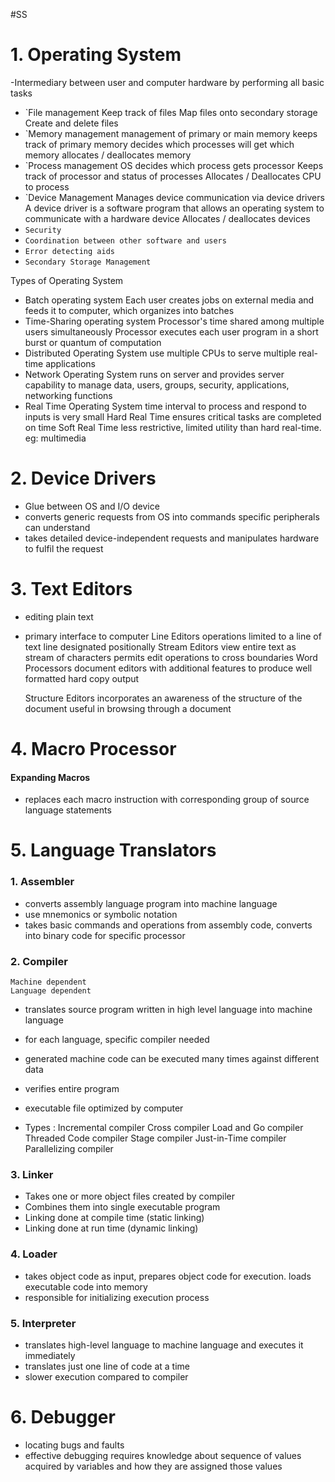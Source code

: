 #SS 
# 1. Operating System
-Intermediary between user and computer hardware by performing all basic tasks

- `File management
	Keep track of files 
	Map files onto secondary storage
	Create and delete files
- `Memory management
	management of primary or main memory
		keeps track of primary memory
		decides which processes will get which memory
		allocates / deallocates memory
- `Process management 
	OS decides which process gets processor 
		Keeps track of processor and status of processes
		Allocates / Deallocates CPU to process
- `Device Management
	Manages device communication via device drivers
		A device driver is a software program that allows an operating system to communicate with a hardware device
		Allocates / deallocates devices
- `Security`
- `Coordination between other software and users`
- `Error detecting aids`
- `Secondary Storage Management`

Types of Operating System

- Batch operating system
	Each user creates jobs on external media and feeds it to computer, which organizes into batches
- Time-Sharing operating system
	Processor's time shared among multiple users simultaneously 
	Processor executes each user program in a short burst or quantum of computation
- Distributed Operating System
	use multiple CPUs to serve multiple real-time applications
- Network Operating System
	runs on server and provides server capability to manage data, users, groups, security, applications, networking functions
- Real Time Operating System
	time interval to process and respond to inputs is very small
		Hard Real Time
			ensures critical tasks are completed on time 
		Soft Real Time
			less restrictive, limited utility than hard real-time. eg: multimedia

# 2. Device Drivers
- Glue between OS and I/O device
- converts generic requests from OS into commands specific peripherals can understand
- takes detailed device-independent requests and manipulates hardware to fulfil the request

# 3. Text Editors
- editing plain text
- primary interface to computer
	Line Editors
		operations limited to a line of text
		line designated positionally
	Stream Editors
		view entire text as stream of characters
		permits edit operations to cross boundaries
	Word Processors
		document editors with additional features to produce well formatted hard copy output
		
	Structure Editors
		incorporates an awareness of the structure of the document
		useful in browsing through a document

# 4. Macro Processor
#### Expanding Macros
- replaces each macro instruction with corresponding group of source language statements

# 5. Language Translators
### 1. Assembler
- converts assembly language program into machine language
- use mnemonics or symbolic notation
- takes basic commands and operations from assembly code, converts into binary code for specific processor
### 2. Compiler
	Machine dependent 
	Language dependent

- translates source program written in high level language into machine language
- for each language, specific compiler needed
- generated machine code can be executed many times against different data
- verifies entire program
- executable file optimized by computer

- Types : 
	Incremental compiler
	Cross compiler
	Load and Go compiler
	Threaded Code compiler
	Stage compiler
	Just-in-Time compiler
	Parallelizing compiler

### 3. Linker
- Takes one or more object files created by compiler
- Combines them into single executable program
- Linking done at compile time (static linking)
- Linking done at run time (dynamic linking)

### 4. Loader
- takes object code as input, prepares object code for execution. loads executable code into memory
- responsible for initializing execution process

### 5. Interpreter
- translates high-level language to machine language and executes it immediately 
- translates just one line of code at a time
- slower execution compared to compiler

# 6. Debugger
- locating bugs and faults
- effective debugging requires knowledge about sequence of values acquired by variables and how they are assigned those values